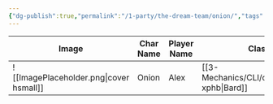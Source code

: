 ```yaml
---
{"dg-publish":true,"permalink":"/1-party/the-dream-team/onion/","tags":["player"],"created":"2025-03-31T21:37:56.122-04:00","updated":"2025-04-01T14:37:14.774-04:00"}
---
```



| Image                                   | Char Name         | Player Name    | Class         | Race         | Level         |
| --------------------------------------- | ----------------- | -------------- | ------------- | ------------ | ------------- |
| ![[ImagePlaceholder.png\|cover hsmall]] | Onion | Alex | [[3-Mechanics/CLI/classes/bard-xphb\|Bard]] | Human | 2 |
